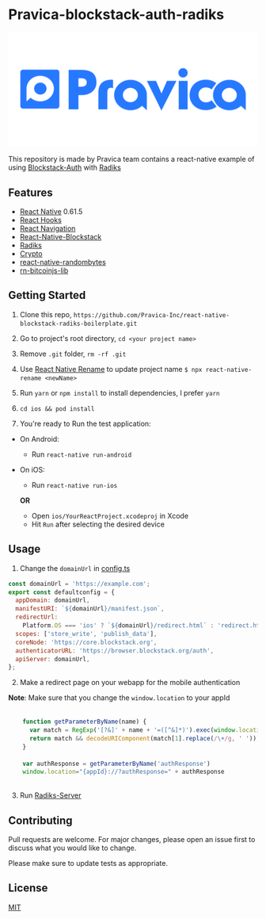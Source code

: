 # Pravica-blockstack-auth-radiks

![Pravica](./pravica.png)

This repository is made by Pravica team contains a react-native example of using [Blockstack-Auth](https://docs.blockstack.org/develop/add_auth.html) with [Radiks](https://docs.blockstack.org/develop/radiks-intro.html)



## Features

* [React Native](https://github.com/facebook/react-native) 0.61.5
* [React Hooks](https://reactjs.org/docs/hooks-intro.html)
* [React Navigation](https://reactnavigation.org/) 
* [React-Native-Blockstack](https://github.com/clydedacruz/react-native-blockstack)
* [Radiks](./src/radiks)
* [Crypto](https://www.npmjs.com/package/react-native-crypto)
* [react-native-randombytes](https://www.npmjs.com/package/react-native-randombytes)
* [rn-bitcoinjs-lib](https://github.com/coreyphillips/rn-bitcoinjs-lib#readme)

## Getting Started

1. Clone this repo, `https://github.com/Pravica-Inc/react-native-blockstack-radiks-boilerplate.git`
2. Go to project's root directory, `cd <your project name>`
3. Remove `.git` folder,  `rm -rf .git`
4. Use [React Native Rename](https://github.com/junedomingo/react-native-rename) to update project name `$ npx react-native-rename <newName>`
5. Run `yarn` or `npm install` to install dependencies, I prefer `yarn`
6. `cd ios && pod install`

7. You're ready to Run the test application:
  * On Android:
    * Run `react-native run-android`
  * On iOS:
    * Run `react-native run-ios`

    **OR**
    * Open `ios/YourReactProject.xcodeproj` in Xcode
    * Hit `Run` after selecting the desired device

## Usage

1. Change the `domainUrl` in [config.ts](./src/radiks/config.ts) 
```javascript
const domainUrl = 'https://example.com';
export const defaultconfig = {
  appDomain: domainUrl,
  manifestURI: `${domainUrl}/manifest.json`,
  redirectUrl:
    Platform.OS === 'ios' ? `${domainUrl}/redirect.html` : 'redirect.html',
  scopes: ['store_write', 'publish_data'],
  coreNode: 'https://core.blockstack.org',
  authenticatorURL: 'https://browser.blockstack.org/auth',
  apiServer: domainUrl,
};
```
2. Make a redirect page on your webapp for the mobile authentication
 
  **Note**: Make sure that you change the `window.location` to your appId
```javascript

    function getParameterByName(name) {
      var match = RegExp('[?&]' + name + '=([^&]*)').exec(window.location.search);
      return match && decodeURIComponent(match[1].replace(/\+/g, ' '));
    }
 
    var authResponse = getParameterByName('authResponse')
    window.location="{appId}://?authResponse=" + authResponse
    
```
3. Run [Radiks-Server](https://github.com/blockstack/radiks-server)

## Contributing
Pull requests are welcome. For major changes, please open an issue first to discuss what you would like to change.

Please make sure to update tests as appropriate.

## License
[MIT](https://choosealicense.com/licenses/mit/)
